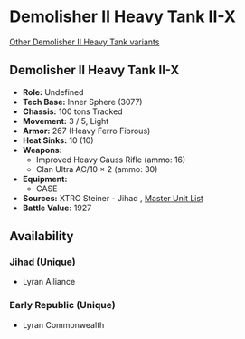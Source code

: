 # Demolisher II Heavy Tank II-X 

[Other Demolisher II Heavy Tank variants](../demolisher_ii_heavy_tank.md) 

## Demolisher II Heavy Tank II-X 

- **Role:** Undefined 
- **Tech Base:** Inner Sphere (3077) 
- **Chassis:** 100 tons Tracked 
- **Movement:** 3 / 5, Light 
- **Armor:** 267 (Heavy Ferro Fibrous) 
- **Heat Sinks:** 10 (10) 
- **Weapons:** 
  - Improved Heavy Gauss Rifle (ammo: 16) 
  - Clan Ultra AC/10 × 2 (ammo: 30) 
- **Equipment:** 
  - CASE 
- **Sources:** XTRO Steiner - Jihad , [Master Unit List](http://masterunitlist.info/Unit/Details/4069) 
- **Battle Value:** 1927 

## Availability 

### Jihad (Unique) 

- Lyran Alliance 

### Early Republic (Unique) 

- Lyran Commonwealth 

